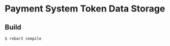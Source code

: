 Payment System Token Data Storage
=================================



Build
-----

    $ rebar3 compile
